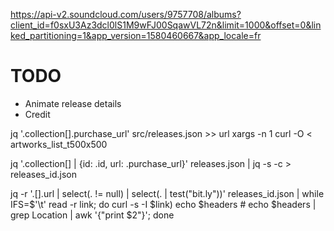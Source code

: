 https://api-v2.soundcloud.com/users/9757708/albums?client_id=f0sxU3Az3dcl0lS1M9wFJ00SqawVL72n&limit=1000&offset=0&linked_partitioning=1&app_version=1580460667&app_locale=fr

# TODO

- Animate release details
- Credit

jq '.collection[].purchase_url' src/releases.json >> url
xargs -n 1 curl -O < artworks_list_t500x500


jq '.collection[] | {id: .id, url: .purchase_url}' releases.json | jq -s -c > releases_id.json

jq -r '.[].url | select(. != null) | select(. | test("bit.ly"))'  releases_id.json  |
  while IFS=$'\t' read -r link; do
    curl -s -I $link)
    echo $headers
    # echo $headers | grep Location | awk '{"print $2"}';
  done

